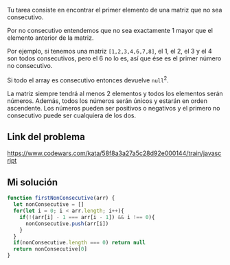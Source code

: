 Tu tarea consiste en encontrar el primer elemento de una matriz que no sea consecutivo.  
  
Por no consecutivo entendemos que no sea exactamente 1 mayor que el elemento anterior de la matriz.  
  
Por ejemplo, si tenemos una matriz `[1,2,3,4,6,7,8]`, el 1, el 2, el 3 y el 4 son todos consecutivos, pero el 6 no lo es, así que ése es el primer número no consecutivo.  
  
Si todo el array es consecutivo entonces devuelve `null`$^2$.  
  
La matriz siempre tendrá al menos 2 elementos y todos los elementos serán números. Además, todos los números serán únicos y estarán en orden ascendente. Los números pueden ser positivos o negativos y el primero no consecutivo puede ser cualquiera de los dos.

## Link del problema

https://www.codewars.com/kata/58f8a3a27a5c28d92e000144/train/javascript

## Mi solución 

```js
function firstNonConsecutive(arr) {
  let nonConsecutive = []
  for(let i = 0; i < arr.length; i++){
    if(!(arr[i] - 1 === arr[i - 1]) && i !== 0){
      nonConsecutive.push(arr[i])
    } 
  }
  if(nonConsecutive.length === 0) return null
  return nonConsecutive[0]
}
```

